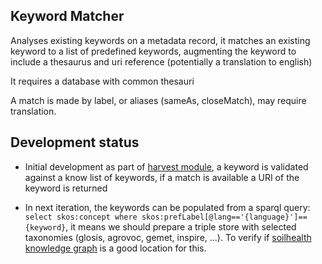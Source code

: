 
## Keyword Matcher

Analyses existing keywords on a metadata record, it matches an existing keyword to a list of predefined keywords, augmenting the keyword to include a thesaurus and uri reference (potentially a translation to english)

It requires a database with common thesauri

A match is made by label, or aliases (sameAs, closeMatch), may require translation.

## Development status

- Initial development as part of [harvest module](https://github.com/soilwise-he/harvesters/blob/main/utils/keyword_matching.py), a keyword is validated against a know list of keywords, if a match is available a URI of the keyword is returned

- In next iteration, the keywords can be populated from a sparql query: `select skos:concept where skos:prefLabel[@lang=='{language}']=={keyword}`, it means we should prepare a triple store with selected taxonomies (glosis, agrovoc, gemet, inspire, ...). To verify if [soilhealth knowledge graph](https://github.com/soilwise-he/soil-health-knowledge-graph) is a good location for this.





